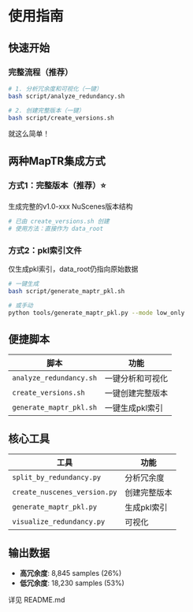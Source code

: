 # 使用指南

## 快速开始

### 完整流程（推荐）

```bash
# 1. 分析冗余度和可视化（一键）
bash script/analyze_redundancy.sh

# 2. 创建完整版本（一键）
bash script/create_versions.sh
```

就这么简单！

## 两种MapTR集成方式

### 方式1：完整版本（推荐）⭐

生成完整的v1.0-xxx NuScenes版本结构

```bash
# 已由 create_versions.sh 创建
# 使用方法：直接作为 data_root
```

### 方式2：pkl索引文件

仅生成pkl索引，data_root仍指向原始数据

```bash
# 一键生成
bash script/generate_maptr_pkl.sh

# 或手动
python tools/generate_maptr_pkl.py --mode low_only
```

## 便捷脚本

| 脚本 | 功能 |
|------|------|
| `analyze_redundancy.sh` | 一键分析和可视化 |
| `create_versions.sh` | 一键创建完整版本 |
| `generate_maptr_pkl.sh` | 一键生成pkl索引 |

## 核心工具

| 工具 | 功能 |
|------|------|
| `split_by_redundancy.py` | 分析冗余度 |
| `create_nuscenes_version.py` | 创建完整版本 |
| `generate_maptr_pkl.py` | 生成pkl索引 |
| `visualize_redundancy.py` | 可视化 |

## 输出数据

- **高冗余度**: 8,845 samples (26%)
- **低冗余度**: 18,230 samples (53%)

详见 README.md
